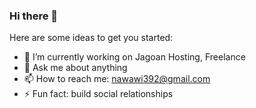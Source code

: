 ### Hi there 👋

<!--
**imam932/imam932** is a ✨ _special_ ✨ repository because its `README.md` (this file) appears on your GitHub profile.
-->
Here are some ideas to get you started:

- 🔭 I’m currently working on Jagoan Hosting, Freelance
- 💬 Ask me about anything
- 📫 How to reach me: nawawi392@gmail.com
- ⚡ Fun fact: build social relationships

